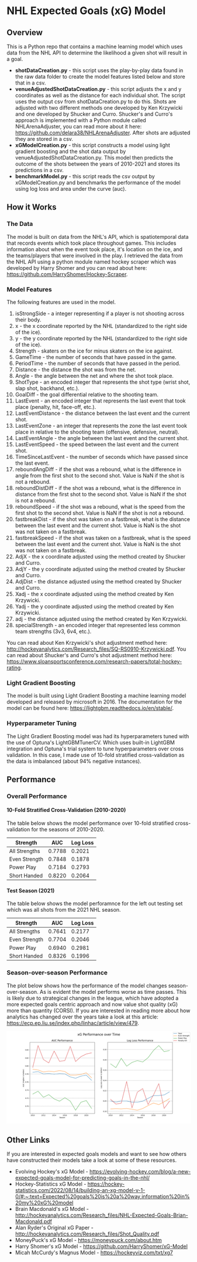# NHL Expected Goals (xG) Model
## Overview
This is a Python repo that contains a machine learning model which uses data from the NHL API to determine the likelihood a given shot will result in a goal.

- **shotDataCreation.py** - this script uses the play-by-play data found in the raw data folder to create the model features listed below and store that in a csv.
- **venueAdjustedShotDataCreation.py** - this script adjusts the x and y coordinates as well as the distance for each individual shot. The script uses the output csv from shotDataCreation.py to do this. Shots are adjusted with two different methods one developed by Ken Krzywicki and one developed by Shucker and Curro. Shucker's and Curro's approach is implemented with a Python module called NHLArenaAdjuster, you can read more about it here: https://github.com/delara38/NHLArenaAdjuster. After shots are adjusted they are stored in a csv.
- **xGModelCreation.py** - this script constructs a model using light gradient boosting and the shot data output by venueAdjustedShotDataCreation.py. This model then predicts the outcome of the shots between the years of 2010-2021 and stores its predictions in a csv.
- **benchmarkModel.py** - this script reads the csv output by xGModelCreation.py and benchmarks the performance of the model using log loss and area under the curve (auc).

## How it Works
### The Data
The model is built on data from the NHL's API, which is spatiotemporal data that records events which took place throughout games. This includes information about when the event took place, it's location on the ice, and the teams/players that were involved in the play. I retrieved the data from the NHL API using a python module named hockey scraper which was developed by Harry Shomer and you can read about here: https://github.com/HarryShomer/Hockey-Scraper.

### Model Features
The following features are used in the model.

1) isStrongSide - a integer representing if a player is not shooting across their body.
2) x - the x coordinate reported by the NHL (standardized to the right side of the ice).
3) y - the y coordinate reported by the NHL (standardized to the right side of the ice).
4) Strength - skaters on the ice for minus skaters on the ice against.
5) GameTime - the number of seconds that have passed in the game.
6) PeriodTime - the number of seconds that have passed in the period.
7) Distance - the distance the shot was from the net.
8) Angle - the angle between the net and where the shot took place.
9) ShotType - an encoded integer that represents the shot type (wrist shot, slap shot, backhand, etc.).
10) GoalDiff - the goal differential relative to the shooting team.
11) LastEvent - an encoded integer that represents the last event that took place (penalty, hit, face-off, etc.).
12) LastEventDistance - the distance between the last event and the current shot.
13) LastEventZone - an integer that represents the zone the last event took place in relative to the shooting team (offensive, defensive, neutral).
14) LastEventAngle - the angle between the last event and the current shot.
15) LastEventSpeed - the speed between the last event and the current shot.
16) TimeSinceLastEvent - the number of seconds which have passed since the last event.
17) reboundAngDiff - if the shot was a rebound, what is the difference in angle from the first shot to the second shot. Value is NaN if the shot is not a rebound. 
18) reboundDistDiff - if the shot was a rebound, what is the difference in distance from the first shot to the second shot. Value is NaN if the shot is not a rebound. 
19) reboundSpeed - if the shot was a rebound, what is the speed from the first shot to the second shot. Value is NaN if the shot is not a rebound. 
20) fastbreakDist - if the shot was taken on a fastbreak, what is the distance between the last event and the current shot. Value is NaN is the shot was not taken on a fastbreak. 
21) fastbreakSpeed - if the shot was taken on a fastbreak, what is the speed between the last event and the current shot. Value is NaN is the shot was not taken on a fastbreak.
22) AdjX - the x coordinate adjusted using the method created by Shucker and Curro.
23) AdjY - the y coordinate adjusted using the method created by Shucker and Curro.
24) AdjDist - the distance adjusted using the method created by Shucker and Curro.
25) Xadj - the x coordinate adjusted using the method created by Ken Krzywicki.
26) Yadj - the y coordinate adjusted using the method created by Ken Krzywicki.
27) adj - the distance adjusted using the method created by Ken Krzywicki.
28) specialStrength - an encoded integer that represented less common team strengths (3v3, 6v4, etc.).

You can read about Ken Krzywicki's shot adjustment method here: http://hockeyanalytics.com/Research_files/SQ-RS0910-Krzywicki.pdf.
You can read about Shucker's and Curro's shot adjustment method here: https://www.sloansportsconference.com/research-papers/total-hockey-rating.

### Light Gradient Boosting
The model is built using Light Gradient Boosting a machine learning model developed and released by microsoft in 2016. The documentation for the model can be found here: https://lightgbm.readthedocs.io/en/stable/.

### Hyperparameter Tuning
The Light Gradient Boosting model was had its hyperparameters tuned with the use of Optuna's LightGBMTunerCV. Which uses built-in LightGBM integration and Optuna's trial system to tune hyperparameters over cross validation. In this case, I made use of 10-fold stratified cross-validation as the data is imbalanced (about 94% negative instances).

## Performance
### Overall Performance

#### 10-Fold Stratified Cross-Validation (2010-2020)
The table below shows the model performance over 10-fold stratified cross-validation for the seasons of 2010-2020.

|  Strength     |   AUC  |   Log Loss |
| ------------- | ------ | ---------- |
| All Strengths | 0.7788 |   0.2021   |
| Even Strength | 0.7848 |   0.1878   |
| Power Play    | 0.7184 |   0.2793   |
| Short Handed  | 0.8220 |   0.2064   |

#### Test Season (2021)
The table below shows the model perforamnce for the left out testing set which was all shots from the 2021 NHL season.

|  Strength     |   AUC  |   Log Loss |
| ------------- | ------ | ---------- |
| All Strengths | 0.7641 |   0.2177   |
| Even Strength | 0.7704 |   0.2046   |
| Power Play    | 0.6940 |   0.2981   |
| Short Handed  | 0.8326 |   0.1996   |

### Season-over-season Performance

The plot below shows how the performance of the model changes season-over-season. As is evident the model performs worse as time passes. This is likely due to strategical changes in the league, which have adopted a more expected goals centric approach and now value shot quality (xG) more than quantity (CORSI). If you are interested in reading more about how analytics has changed over the years take a look at this article: https://ecp.ep.liu.se/index.php/linhac/article/view/479.

![Image](./Plots/performance.png)

## Other Links
If you are interested in expected goals models and want to see how others have constructed their models take a look at some of these resources.

- Evolving Hockey's xG Model - https://evolving-hockey.com/blog/a-new-expected-goals-model-for-predicting-goals-in-the-nhl/
- Hockey-Statistics xG Model - https://hockey-statistics.com/2022/08/14/building-an-xg-model-v-1-0/#:~:text=Expected%20goals%20is%20a%20way,information%20in%20my%20xG%20model
- Brain Macdonald's xG Model - http://hockeyanalytics.com/Research_files/NHL-Expected-Goals-Brian-Macdonald.pdf
- Alan Ryder's Original xG Paper - http://hockeyanalytics.com/Research_files/Shot_Quality.pdf
- MoneyPuck's xG Model - https://moneypuck.com/about.htm
- Harry Shomer's xG Model - https://github.com/HarryShomer/xG-Model
- Micah McCurdy's Magnus Model - https://hockeyviz.com/txt/xg7